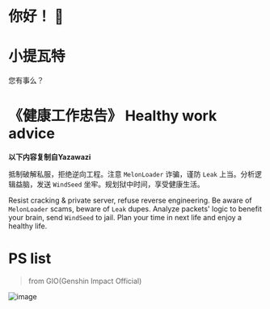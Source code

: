 # 你好！ 👋

# 小提瓦特
您有事么？

# 《健康工作忠告》 Healthy work advice
**以下内容复制自Yazawazi**

抵制破解私服，拒绝逆向工程。注意 `MelonLoader` 诈骗，谨防 `Leak` 上当。分析逻辑益脑，发送 `WindSeed` 坐牢。规划狱中时间，享受健康生活。

Resist cracking & private server, refuse reverse engineering. Be aware of `MelonLoader` scams, beware of `Leak` dupes. Analyze packets' logic to benefit your brain, send `WindSeed` to jail. Plan your time in next life and enjoy a healthy life.

# PS list
> from GIO(Genshin Impact Official)

![image](https://user-images.githubusercontent.com/64587684/182005974-e492df00-7a66-48ee-9982-5dac3bb54ca0.png)
